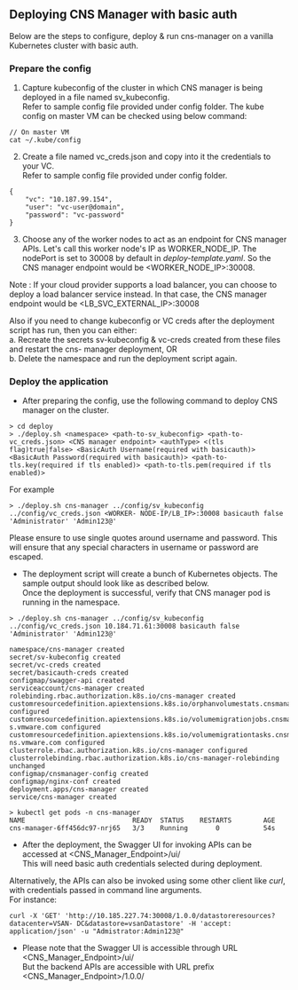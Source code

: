## Deploying CNS Manager with basic auth

Below are the steps to configure, deploy & run cns-manager on a vanilla Kubernetes cluster with basic auth.

### Prepare the config
1. Capture kubeconfig of the cluster in which CNS manager is being deployed in a file named sv_kubeconfig.  
Refer to sample config file provided under config folder. The kube config on master VM can be checked using below command:
```
// On master VM
cat ~/.kube/config
```

2. Create a file named vc_creds.json and copy into it the credentials to your VC.  
Refer to sample config file provided under config folder.
```
{
    "vc": "10.187.99.154",
    "user": "vc-user@domain",
    "password": "vc-password"
}
```

3. Choose any of the worker nodes to act as an endpoint for CNS manager APIs. Let's call this worker node's IP as WORKER_NODE_IP.
The nodePort is set to 30008 by default in *deploy-template.yaml*.
So the CNS manager endpoint would be <WORKER_NODE_IP>:30008.

Note : If your cloud provider supports a load balancer, you can choose to deploy a load balancer service instead. In that case, the CNS manager endpoint would be <LB_SVC_EXTERNAL_IP>:30008

Also if you need to change kubeconfig or VC creds after the deployment script has run, then you can either:  
a. Recreate the secrets sv-kubeconfig & vc-creds created from these files and restart the cns- manager deployment, OR  
b. Delete the namespace and run the deployment script again.

### Deploy the application
* After preparing the config, use the following command to deploy CNS manager on the cluster.

```
> cd deploy
> ./deploy.sh <namespace> <path-to-sv_kubeconfig> <path-to-vc_creds.json> <CNS manager endpoint> <authType> <(tls flag)true|false> <BasicAuth Username(required with basicauth)> <BasicAuth Password(required with basicauth)> <path-to-tls.key(required if tls enabled)> <path-to-tls.pem(required if tls enabled)> 
```

For example
```
> ./deploy.sh cns-manager ../config/sv_kubeconfig ../config/vc_creds.json <WORKER- NODE-IP/LB_IP>:30008 basicauth false 'Administrator' 'Admin123@'
```
Please ensure to use single quotes around username and password. This will ensure that any special characters in username or password are escaped.

* The deployment script will create a bunch of Kubernetes objects. The sample output should look like as described below.  
Once the deployment is successful, verify that CNS manager pod is running in the namespace.
```
> ./deploy.sh cns-manager ../config/sv_kubeconfig ../config/vc_creds.json 10.184.71.61:30008 basicauth false 'Administrator' 'Admin123@'

namespace/cns-manager created
secret/sv-kubeconfig created
secret/vc-creds created
secret/basicauth-creds created
configmap/swagger-api created
serviceaccount/cns-manager created 
rolebinding.rbac.authorization.k8s.io/cns-manager created 
customresourcedefinition.apiextensions.k8s.io/orphanvolumestats.cnsmanager.cns.vmware.com configured 
customresourcedefinition.apiextensions.k8s.io/volumemigrationjobs.cnsmanager.cn s.vmware.com configured 
customresourcedefinition.apiextensions.k8s.io/volumemigrationtasks.cnsmanager.c ns.vmware.com configured
clusterrole.rbac.authorization.k8s.io/cns-manager configured 
clusterrolebinding.rbac.authorization.k8s.io/cns-manager-rolebinding unchanged 
configmap/cnsmanager-config created
configmap/nginx-conf created
deployment.apps/cns-manager created 
service/cns-manager created

> kubectl get pods -n cns-manager  
NAME                           READY  STATUS    RESTARTS        AGE 
cns-manager-6ff456dc97-nrj65   3/3    Running       0           54s
```

* After the deployment, the Swagger UI for invoking APIs can be accessed at <CNS_Manager_Endpoint>/ui/  
This will need basic auth credentials selected during deployment.

Alternatively, the APIs can also be invoked using some other client like *curl*, with credentials passed in command line arguments.  
For instance:  
```
curl -X 'GET' 'http://10.185.227.74:30008/1.0.0/datastoreresources?datacenter=VSAN- DC&datastore=vsanDatastore' -H 'accept: application/json' -u "Admistrator:Admin123@"
```

* Please note that the Swagger UI is accessible through URL <CNS_Manager_Endpoint>/ui/  
But the backend APIs are accessible with URL prefix <CNS_Manager_Endpoint>/1.0.0/